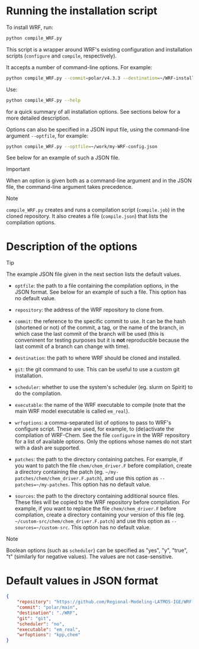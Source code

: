 # Running the installation script

To install WRF, run:

```sh
python compile_WRF.py
```

This script is a wrapper around WRF's existing configuration and installation scripts (`configure` and `compile`, respectively).

It accepts a number of command-line options. For example:

```sh
python compile_WRF.py --commit=polar/v4.3.3 --destination=~/WRF-install
```

Use:

```sh
python compile_WRF.py --help
```

for a quick summary of all installation options. See sections below for a more detailed description.

Options can also be specified in a JSON input file, using the command-line argument `--optfile`, for example:

```sh
python compile_WRF.py --optfile=~/work/my-WRF-config.json
```

See below for an example of such a JSON file.

> [!IMPORTANT]
> When an option is given both as a command-line argument and in the JSON file, the command-line argument takes precedence.

> [!NOTE]
> `compile_WRF.py` creates and runs a compilation script (`compile.job`) in the cloned repository. It also creates a file (`compile.json`) that lists the compilation options.

# Description of the options

> [!TIP]
> The example JSON file given in the next section lists the default values.

 - `optfile`: the path to a file containing the compilation options, in the JSON format. See below for an example of such a file. This option has no default value.

 - `repository`: the address of the WRF repository to clone from.

 - `commit`: the reference to the specific commit to use. It can be the hash (shortened or not) of the commit, a tag, or the name of the branch, in which case the last commit of the branch will be used (this is conveninent for testing purposes but it is **not** reproducible because the last commit of a branch can change with time).

 - `destination`: the path to where WRF should be cloned and installed.

 - `git`: the git command to use. This can be useful to use a custom git installation.

 - `scheduler`: whether to use the system's scheduler (eg. slurm on Spirit) to do the compilation.

 - `executable`: the name of the WRF executable to compile (note that the main WRF model executable is called `em_real`).

 - `wrfoptions`: a comma-separated list of options to pass to WRF's configure script. These are used, for example, to (de)activate the compilation of WRF-Chem. See the file `configure` in the WRF repository for a list of available options. Only the options whose names do not start with a dash are supported.

 - `patches`: the path to the directory containing patches. For example, if you want to patch the file `chem/chem_driver.F` before compilation, create a directory containing the patch (eg. `~/my-patches/chem/chem_driver.F.patch`), and use this option as `--patches=~/my-patches`. This option has no default value.

 - `sources`: the path to the directory containing additional source files. These files will be copied to the WRF repository before compilation. For example, if you want to replace the file `chem/chem_driver.F` before compilation, create a directory containing your version of this file (eg. `~/custom-src/chem/chem_driver.F.patch`) and use this option as `--sources=~/custom-src`. This option has no default value.

> [!NOTE]
> Boolean options (such as `scheduler`) can be specified as "yes", "y", "true", "t" (similarly for negative values). The values are not case-sensitive.

# Default values in JSON format

```json
{
    "repository": "https://github.com/Regional-Modeling-LATMOS-IGE/WRF-Chem-Polar.git",
    "commit": "polar/main",
    "destination": "./WRF",
    "git": "git",
    "scheduler": "no",
    "executable": "em_real",
    "wrfoptions": "kpp,chem"
}
```
